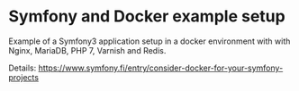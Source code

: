 Symfony and Docker example setup
================================

Example of a Symfony3 application setup in a docker environment with with Nginx, MariaDB, PHP 7, Varnish and Redis.

Details: https://www.symfony.fi/entry/consider-docker-for-your-symfony-projects
